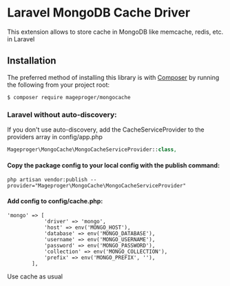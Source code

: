 # Laravel MongoDB Cache Driver

This extension allows to store cache in MongoDB like memcache, redis, etc. in Laravel

## Installation

The preferred method of installing this library is with
[Composer](https://getcomposer.org/) by running the following from your project
root:

    $ composer require mageproger/mongocache
    
### Laravel without auto-discovery:

If you don't use auto-discovery, add the CacheServiceProvider to the providers array in config/app.php

```php
Mageproger\MongoCache\MongoCacheServiceProvider::class,
```    
    

#### Copy the package config to your local config with the publish command:

```shell
php artisan vendor:publish --provider="Mageproger\MongoCache\MongoCacheServiceProvider"
```

#### Add config to config/cache.php:

```shell
'mongo' => [
            'driver' => 'mongo',
            'host' => env('MONGO_HOST'),
            'database' => env('MONGO_DATABASE'),
            'username' => env('MONGO_USERNAME'),
            'password' => env('MONGO_PASSWORD'),
            'collection' => env('MONGO_COLLECTION'),
            'prefix' => env('MONGO_PREFIX', ''),
        ],
```


Use cache as usual
